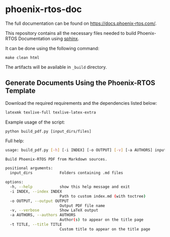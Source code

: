 # phoenix-rtos-doc

The full documentation can be found on <https://docs.phoenix-rtos.com/>.

This repository contains all the necessary files needed to build
Phoenix-RTOS Documentation using [sphinx](https://github.com/sphinx-doc/sphinx).

It can be done using the following command:

```console
make clean html
```

The artifacts will be available in `_build` directory.

## Generate Documents Using the Phoenix-RTOS Template

Download the required requirements and the dependencies listed below:

```bash
latexmk texlive-full texlive-latex-extra
```

Example usage of the script:

```
python build_pdf.py [input_dirs/files]
```

Full help:
```bash
usage: build_pdf.py [-h] [-i INDEX] [-o OUTPUT] [-v] [-a AUTHORS] input_dirs [input_dirs ...]

Build Phoenix-RTOS PDF from Markdown sources.

positional arguments:
  input_dirs            Folders containing .md files

options:
  -h, --help            show this help message and exit
  -i INDEX, --index INDEX
                        Path to custom index.md (with toctree)
  -o OUTPUT, --output OUTPUT
                        Output PDF file name
  -v, --verbose         Show LaTeX output
  -a AUTHORS, --authors AUTHORS
                        Author(s) to appear on the title page
  -t TITLE, --title TITLE
                        Custom title to appear on the title page
```
